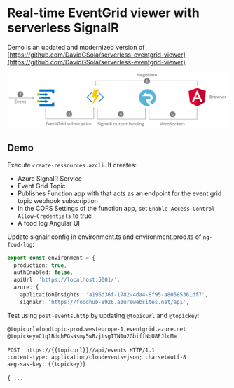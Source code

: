 # Real-time EventGrid viewer with serverless SignalR

Demo is an updated and modernized version of [https://github.com/DavidGSola/serverless-eventgrid-viewer](https://github.com/DavidGSola/serverless-eventgrid-viewer)

![architecture](_images/architecture.png)

## Demo

Execute `create-ressources.azcli`. It creates:

- Azure SignalR Service
- Event Grid Topic
- Publishes Function app with that acts as an endpoint for the event grid topic webhook subscription
- In the CORS Settings of the function app, set `Enable Access-Control-Allow-Credentials` to true
- A food log Angular UI

Update signalr config in environment.ts and environment.prod.ts of `ng-food-log`:

```typescript
export const environment = {
  production: true,
  authEnabled: false,
  apiUrl: 'https://localhost:5001/',
  azure: {
    applicationInsights: 'a196d36f-1782-4da4-8f95-a80585361df7',
    signalr: 'https://foodhub-8926.azurewebsites.net/api',
```

Test using `post-events.http` by updating `@topicurl` and `@topickey`:

```
@topicurl=foodtopic-prod.westeurope-1.eventgrid.azure.net
@topickey=C1q1BdqhPGsNsmy5wBzjtsgTTN1u2GbiffNoU8EJlcM=

POST  https://{{topicurl}}//api/events HTTP/1.1
content-type: application/cloudevents+json; charset=utf-8
aeg-sas-key: {{topickey}}

{ ...
```